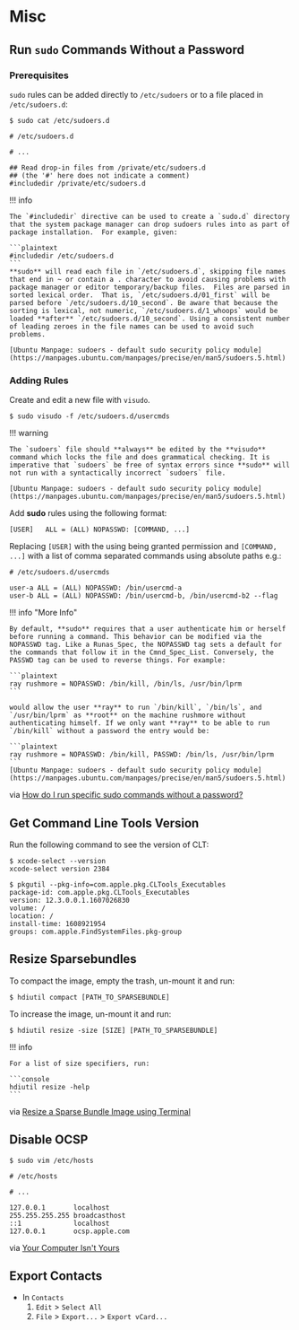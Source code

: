 # Misc

## Run `sudo` Commands Without a Password

### Prerequisites

`sudo` rules can be added directly to `/etc/sudoers` or to a file placed in `/etc/sudoers.d`:

```console
$ sudo cat /etc/sudoers.d
```

```plaintext hl_lines="5"
# /etc/sudoers.d

# ...

## Read drop-in files from /private/etc/sudoers.d
## (the '#' here does not indicate a comment)
#includedir /private/etc/sudoers.d
```

!!! info

    The `#includedir` directive can be used to create a `sudo.d` directory that the system package manager can drop sudoers rules into as part of package installation.  For example, given:

    ```plaintext
    #includedir /etc/sudoers.d
    ```
    **sudo** will read each file in `/etc/sudoers.d`, skipping file names that end in ~ or contain a . character to avoid causing problems with package manager or editor temporary/backup files.  Files are parsed in sorted lexical order.  That is, `/etc/sudoers.d/01_first` will be parsed before `/etc/sudoers.d/10_second`. Be aware that because the sorting is lexical, not numeric, `/etc/sudoers.d/1_whoops` would be loaded **after** `/etc/sudoers.d/10_second`. Using a consistent number of leading zeroes in the file names can be used to avoid such problems.

    [Ubuntu Manpage: sudoers - default sudo security policy module](https://manpages.ubuntu.com/manpages/precise/en/man5/sudoers.5.html)

### Adding Rules

Create and edit a new file with `visudo`.

```console
$ sudo visudo -f /etc/sudoers.d/usercmds
```

!!! warning

    The `sudoers` file should **always** be edited by the **visudo** command which locks the file and does grammatical checking. It is imperative that `sudoers` be free of syntax errors since **sudo** will not run with a syntactically incorrect `sudoers` file.

    [Ubuntu Manpage: sudoers - default sudo security policy module](https://manpages.ubuntu.com/manpages/precise/en/man5/sudoers.5.html)

Add **sudo** rules using the following format:

```plaintext
[USER]   ALL = (ALL) NOPASSWD: [COMMAND, ...]
```

Replacing `[USER]` with the using being granted permission and `[COMMAND, ...]` with a list of comma separated commands using absolute paths e.g.:

```plaintext
# /etc/sudoers.d/usercmds

user-a ALL = (ALL) NOPASSWD: /bin/usercmd-a
user-b ALL = (ALL) NOPASSWD: /bin/usercmd-b, /bin/usercmd-b2 --flag
```

!!! info "More Info"

    By default, **sudo** requires that a user authenticate him or herself before running a command. This behavior can be modified via the NOPASSWD tag. Like a Runas_Spec, the NOPASSWD tag sets a default for the commands that follow it in the Cmnd_Spec_List. Conversely, the PASSWD tag can be used to reverse things. For example:

    ```plaintext
    ray rushmore = NOPASSWD: /bin/kill, /bin/ls, /usr/bin/lprm
    ```

    would allow the user **ray** to run `/bin/kill`, `/bin/ls`, and `/usr/bin/lprm` as **root** on the machine rushmore without authenticating himself. If we only want **ray** to be able to run `/bin/kill` without a password the entry would be:

    ```plaintext
    ray rushmore = NOPASSWD: /bin/kill, PASSWD: /bin/ls, /usr/bin/lprm
    ```
    [Ubuntu Manpage: sudoers - default sudo security policy module](https://manpages.ubuntu.com/manpages/precise/en/man5/sudoers.5.html)

via [How do I run specific sudo commands without a password?](https://askubuntu.com/a/159009)

## Get Command Line Tools Version

Run the following command to see the version of CLT:

```console
$ xcode-select --version
xcode-select version 2384
```

```console
$ pkgutil --pkg-info=com.apple.pkg.CLTools_Executables
package-id: com.apple.pkg.CLTools_Executables
version: 12.3.0.0.1.1607026830
volume: /
location: /
install-time: 1608921954
groups: com.apple.FindSystemFiles.pkg-group
```

## Resize Sparsebundles

To compact the image, empty the trash, un-mount it and run:

```console
$ hdiutil compact [PATH_TO_SPARSEBUNDLE]
```

To increase the image, un-mount it and run:

```console
$ hdiutil resize -size [SIZE] [PATH_TO_SPARSEBUNDLE]
```

!!! info

    For a list of size specifiers, run:

    ```console
    hdiutil resize -help
    ```

via [Resize a Sparse Bundle Image using Terminal](https://vidrih.net/2016/03/15/resize-a-sparse-bundle-image-using-terminal)

## Disable OCSP

```console
$ sudo vim /etc/hosts
```

```plaintext hl_lines="8"
# /etc/hosts

# ...

127.0.0.1       localhost
255.255.255.255 broadcasthost
::1             localhost
127.0.0.1       ocsp.apple.com
```

via [Your Computer Isn't Yours](https://sneak.berlin/20201112/your-computer-isnt-yours/>)

## Export Contacts

- In `Contacts`
    1. `Edit` > `Select All`
    2. `File` > `Export...` > `Export vCard...`
